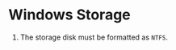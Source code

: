 <script setup lang="ts"> 
import ImagePopup from '../../src/ImagePopup.vue';
</script>


# Windows Storage

1. The storage disk must be formatted as `NTFS`.
<!--@include: ./nvr-plugin-storage-settings.md-->

<ImagePopup src="/img/scrypted-nvr/storage/windows.png"></ImagePopup>
